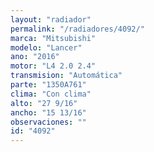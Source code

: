 ```yaml
---
layout: "radiador"
permalink: "/radiadores/4092/"
marca: "Mitsubishi"
modelo: "Lancer"
ano: "2016"
motor: "L4 2.0 2.4"
transmision: "Automática"
parte: "1350A761"
clima: "Con clima"
alto: "27 9/16"
ancho: "15 13/16"
observaciones: ""
id: "4092"
---
```


